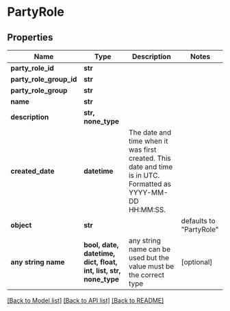 # PartyRole


## Properties
Name | Type | Description | Notes
------------ | ------------- | ------------- | -------------
**party_role_id** | **str** |  | 
**party_role_group_id** | **str** |  | 
**party_role_group** | **str** |  | 
**name** | **str** |  | 
**description** | **str, none_type** |  | 
**created_date** | **datetime** | The date and time when it was first created. This date and time is in UTC. Formatted as YYYY-MM-DD HH:MM:SS. | 
**object** | **str** |  | defaults to "PartyRole"
**any string name** | **bool, date, datetime, dict, float, int, list, str, none_type** | any string name can be used but the value must be the correct type | [optional]

[[Back to Model list]](../README.md#documentation-for-models) [[Back to API list]](../README.md#documentation-for-api-endpoints) [[Back to README]](../README.md)



